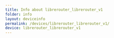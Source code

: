 ```yaml
---
title: Info about librerouter_librerouter_v1
folder: info
layout: deviceinfo
permalink: /devices/librerouter_librerouter_v1/
device: librerouter_librerouter_v1
---
```


